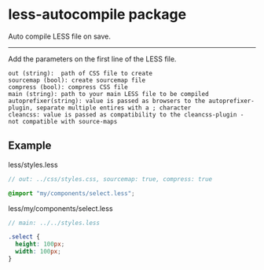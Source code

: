# less-autocompile package

Auto compile LESS file on save.

---

Add the parameters on the first line of the LESS file.

```
out (string):  path of CSS file to create
sourcemap (bool): create sourcemap file
compress (bool): compress CSS file
main (string): path to your main LESS file to be compiled
autoprefixer(string): value is passed as browsers to the autoprefixer-plugin, separate multiple entires with a ; character
cleancss: value is passed as compatibility to the cleancss-plugin - not compatible with source-maps
```

## Example
less/styles.less
```scss
// out: ../css/styles.css, sourcemap: true, compress: true

@import "my/components/select.less";
```

less/my/components/select.less
```scss
// main: ../../styles.less

.select {
  height: 100px;
  width: 100px;
}
```
